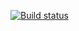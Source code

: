 [![Build status](https://ci.appveyor.com/api/projects/status/gkof8x2hupsugqvr/branch/main?svg=true)](https://ci.appveyor.com/project/PaulDehant/bdd/branch/main)